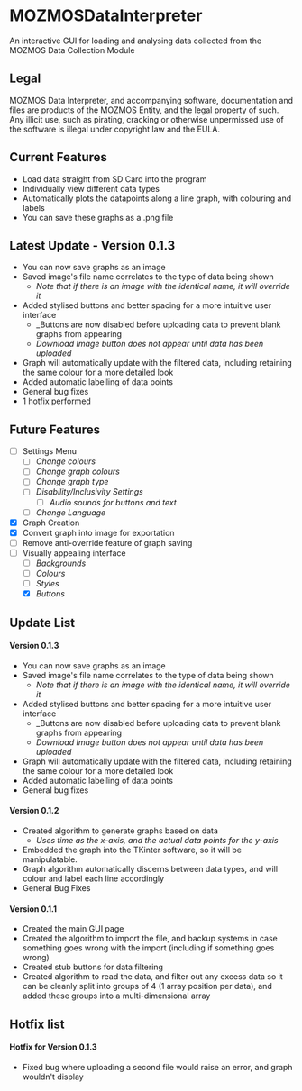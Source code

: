 # MOZMOSDataInterpreter
An interactive GUI for loading and analysing data collected from the MOZMOS Data Collection Module

## Legal
MOZMOS Data Interpreter, and accompanying software, documentation and files are products of the MOZMOS Entity, and the legal property of such. Any illicit use, such as pirating, cracking or otherwise unpermissed use of the software is illegal under copyright law and the EULA.

## Current Features
* Load data straight from SD Card into the program
* Individually view different data types
* Automatically plots the datapoints along a line graph, with colouring and labels
* You can save these graphs as a .png file

## Latest Update - Version 0.1.3
* You can now save graphs as an image
* Saved image's file name correlates to the type of data being shown
    * _Note that if there is an image with the identical name, it will override it_
* Added stylised buttons and better spacing for a more intuitive user interface
    * _Buttons are now disabled before uploading data to prevent blank graphs from appearing
    * _Download Image button does not appear until data has been uploaded_
* Graph will automatically update with the filtered data, including retaining the same colour for a more detailed look
* Added automatic labelling of data points
* General bug fixes
* 1 hotfix performed

## Future Features
- [ ] Settings Menu
    - [ ] _Change colours_
    - [ ] _Change graph colours_
    - [ ] _Change graph type_
    - [ ] _Disability/Inclusivity Settings_
        - [ ] _Audio sounds for buttons and text_
    - [ ] _Change Language_
- [x] Graph Creation
- [x] Convert graph into image for exportation
- [ ] Remove anti-override feature of graph saving
- [ ] Visually appealing interface
    - [ ] _Backgrounds_
    - [ ] _Colours_
    - [ ] _Styles_
    - [x] _Buttons_
    
## Update List
#### Version 0.1.3
* You can now save graphs as an image
* Saved image's file name correlates to the type of data being shown
    * _Note that if there is an image with the identical name, it will override it_
* Added stylised buttons and better spacing for a more intuitive user interface
    * _Buttons are now disabled before uploading data to prevent blank graphs from appearing
    * _Download Image button does not appear until data has been uploaded_
* Graph will automatically update with the filtered data, including retaining the same colour for a more detailed look
* Added automatic labelling of data points
* General bug fixes

#### Version 0.1.2
* Created algorithm to generate graphs based on data
    * _Uses time as the x-axis, and the actual data points for the y-axis_
* Embedded the graph into the TKinter software, so it will be manipulatable.
* Graph algorithm automatically discerns between data types, and will colour and label each line accordingly
* General Bug Fixes

#### Version 0.1.1
* Created the main GUI page
* Created the algorithm to import the file, and backup systems in case something goes wrong with the import (including if something goes wrong)
* Created stub buttons for data filtering
* Created algorithm to read the data, and filter out any excess data so it can be cleanly split into groups of 4 (1 array position per data), and added these groups into a multi-dimensional array

## Hotfix list
#### Hotfix for Version 0.1.3
* Fixed bug where uploading a second file would raise an error, and graph wouldn't display